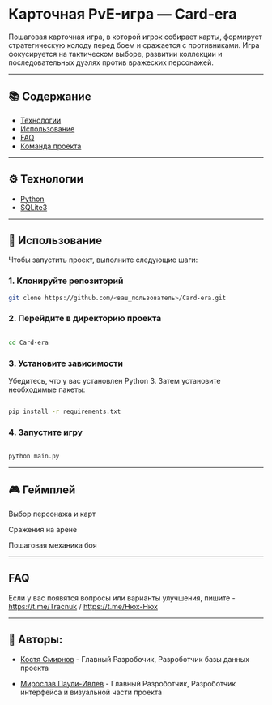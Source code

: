 # Карточная PvE-игра — Card-era

Пошаговая карточная игра, в которой игрок собирает карты, формирует стратегическую колоду перед боем и сражается с противниками. Игра фокусируется на тактическом выборе, развитии коллекции и последовательных дуэлях против вражеских персонажей.

---

## 📚 Содержание

- [Технологии](#технологии)  
- [Использование](#использование)  
- [FAQ](#faq)  
- [Команда проекта](#команда-проекта)  

---

## ⚙️ Технологии

- [Python](https://www.python.org/)
- [SQLite3](https://docs.python.org/3/library/sqlite3.html)  

---

## 🚀 Использование

Чтобы запустить проект, выполните следующие шаги:

### 1. Клонируйте репозиторий
```bash
git clone https://github.com/<ваш_пользователь>/Card-era.git
```



### 2. Перейдите в директорию проекта
```bash

cd Card-era
```


### 3. Установите зависимости


Убедитесь, что у вас установлен Python 3. Затем установите необходимые пакеты:
```bash

pip install -r requirements.txt
```



### 4. Запустите игру
```bash

python main.py
```

---

## 🎮 Геймплей


Выбор персонажа и карт

Сражения на арене

Пошаговая механика боя

---

## FAQ

Если у вас появятся вопросы или варианты улучшения,  пишите - https://t.me/Tracnuk / https://t.me/Нюх-Нюх

---

## 🧠 Авторы:


- [Костя Смирнов](https://t.me/Нюх-Нюх) - Главный Разробочик, Разроботчик базы данных проекта

- [Мирослав Паули-Ивлев](https://t.me/Tracnuk) - Главный Разроботчик, Разроботчик интерфейса и визуальной части проекта
